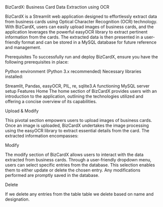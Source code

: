 BizCardX: Business Card Data Extraction using OCR

BizCardX is a Streamlit web application designed to effortlessly extract data from business cards using Optical Character Recognition (OCR) technology. With BizCardX, users can easily upload images of business cards, and the application leverages the powerful easyOCR library to extract pertinent information from the cards. The extracted data is then presented in a user-friendly format and can be stored in a MySQL database for future reference and management.

Prerequisites
To successfully run and deploy BizCardX, ensure you have the following prerequisites in place:

Python environment (Python 3.x recommended) Necessary libraries installed: 

Streamlit, Pandas, easyOCR, PIL, re, sqlite3.A functioning MySQL server setup Features Home The home section of BizCardX provides users with an introduction to the application, outlining the technologies utilized and offering a concise overview of its capabilities.

Upload & Modify

This pivotal section empowers users to upload images of business cards. Once an image is uploaded, BizCardX undertakes the image processing using the easyOCR library to extract essential details from the card. The extracted information encompasses:

Modify

The modify section of BizCardX allows users to interact with the data extracted from business cards. Through a user-friendly dropdown menu, users can select specific entries from the database. This selection enables them to either update or delete the chosen entry. Any modifications performed are promptly saved in the database.

Delete

If we delete any entries from the table table we delete based on name and designation.
